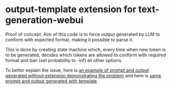 # output-template extension for text-generation-webui

Proof of concept. Aim of this code is to force output generated by LLM to conform with expected format,
making it possible to parse it.

This is done by creating state machine which, every time when new token is to be generated, decides which
tokens are allowed to conform with required format and ban (set probability to -inf) all other options.

To better explain the issue, here is [an example of prompt and output generated without extension demonstrating the problem](https://rentry.org/yxg7s)
and here is [same prompt and output generated with template](https://rentry.org/9nzyr)
